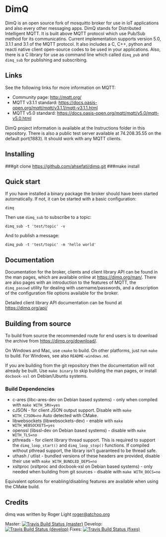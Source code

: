 DimQ 
=================

DimQ is an open source fork of mosquitto broker for use in IoT applications and also every other messaging apps.
DimQ stands for Distributed Intelligent MQTT. It is built above MQTT protocol which use Pub/Sub method for its communicatins. Current implementation supports version 5.0, 3.1.1 and 3.1 of the MQTT protocol. It also includes a C, C++, python and reacti native client open-source codes to be used in your applications.
Also, there is a C library for use as command line which called `dimq_pub` and `dimq_sub` for publishing and subscribing.

## Links

See the following links for more information on MQTT:

- Community page: <http://mqtt.org/>
- MQTT v3.1.1 standard: <https://docs.oasis-open.org/mqtt/mqtt/v3.1.1/mqtt-v3.1.1.html>
- MQTT v5.0 standard: <https://docs.oasis-open.org/mqtt/mqtt/v5.0/mqtt-v5.0.html>

DimQ project information is available at the Instructions folder in this repository.
There is also a public test server available at 74.208.35.55 on the default port(1883). It should work with any MQTT clients.

## Installing
###git clone https://github.com/ahsefati/dimq.git
###make install

## Quick start

If you have installed a binary package the broker should have been started
automatically. If not, it can be started with a basic configuration:

    dimq

Then use `dimq_sub` to subscribe to a topic:

    dimq_sub -t 'test/topic' -v

And to publish a message:

    dimq_pub -t 'test/topic' -m 'hello world'

## Documentation

Documentation for the broker, clients and client library API can be found in
the man pages, which are available online at <https://dimq.org/man/>. There
are also pages with an introduction to the features of MQTT, the
`dimq_passwd` utility for dealing with username/passwords, and a
description of the configuration file options available for the broker.

Detailed client library API documentation can be found at <https://dimq.org/api/>

## Building from source

To build from source the recommended route for end users is to download the
archive from <https://dimq.org/download/>.

On Windows and Mac, use `cmake` to build. On other platforms, just run `make`
to build. For Windows, see also `README-windows.md`.

If you are building from the git repository then the documentation will not
already be built. Use `make binary` to skip building the man pages, or install
`docbook-xsl` on Debian/Ubuntu systems.

### Build Dependencies

* c-ares (libc-ares-dev on Debian based systems) - only when compiled with `make WITH_SRV=yes`
* cJSON - for client JSON output support. Disable with `make WITH_CJSON=no` Auto detected with CMake.
* libwebsockets (libwebsockets-dev) - enable with `make WITH_WEBSOCKETS=yes`
* openssl (libssl-dev on Debian based systems) - disable with `make WITH_TLS=no`
* pthreads - for client library thread support. This is required to support the
  `dimq_loop_start()` and `dimq_loop_stop()` functions. If compiled
  without pthread support, the library isn't guaranteed to be thread safe.
* uthash / utlist - bundled versions of these headers are provided, disable their use with `make WITH_BUNDLED_DEPS=no`
* xsltproc (xsltproc and docbook-xsl on Debian based systems) - only needed when building from git sources - disable with `make WITH_DOCS=no`

Equivalent options for enabling/disabling features are available when using the CMake build.


## Credits

dimq was written by Roger Light <roger@atchoo.org>

Master: [![Travis Build Status (master)](https://travis-ci.org/eclipse/dimq.svg?branch=master)](https://travis-ci.org/eclipse/dimq)
Develop: [![Travis Build Status (develop)](https://travis-ci.org/eclipse/dimq.svg?branch=develop)](https://travis-ci.org/eclipse/dimq)
Fixes: [![Travis Build Status (fixes)](https://travis-ci.org/eclipse/dimq.svg?branch=fixes)](https://travis-ci.org/eclipse/dimq)

